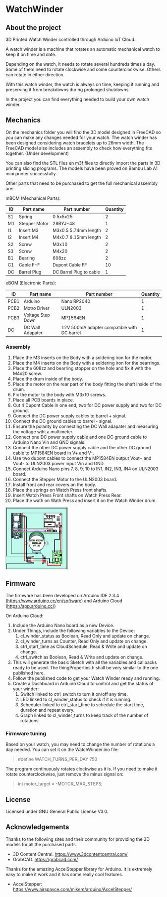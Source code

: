 # WatchWinder
## About the project
3D Printed Watch Winder controlled through Arduino IoT Cloud.

A watch winder is a machine that rotates an automatic mechanical watch to keep it on time and date.

Depending on the watch, it needs to rotate several hundreds times a day. Some of them need to rotate clockwise and some counterclockwise. Others can rotate in either direction.

With this watch winder, the watch is always on time, keeping it running and preserving it from breakdowns during prolonged shutdowns.

In the project you can find everything needed to build your own watch winder.

## Mechanics
On the mechanics folder you will find the 3D model designed in FreeCAD so you can make any changes needed for your watch.
The watch winder has been designed considering watch bracelets up to 26mm width.
The FreeCAD model also includes an assembly to check how everything fits together. (Under development)

You can also find the STL files en m3f files to directly import the parts in 3D printing slicing programs.
The models have been proved on Bambu Lab A1 mini printer successfully.

Other parts that need to be purchased to get the full mechanical assembly are:

mBOM (Mechanical Parts):

| ID | Part name     | Part number             | Quantity |
|----|---------------|-------------------------|----------|
| S1 | Spring        | 0.5x5x25                | 2        |
| M1 | Stepper Motor | 28BYJ-48                | 1        |
| I1 | Insert M3     | M3x0.5 5.74mm length    | 2        |
| I2 | Insert M4     | M4x0.7 8.15mm length    | 2        |
| S2 | Screw         | M3x10                   | 2        |
| S3 | Screw         | M4x20                   | 2        |
| B1 | Bearing       | 608zz                   | 2        |
| C1 | Cable F-F     | Dupont Cable FF         | 10       |
| DC | Barrel Plug   | DC Barrel Plug to cable | 1        |


eBOM (Electronic Parts):

| ID   | Part name         | Part number                                 | Quantity |
|------|-------------------|---------------------------------------------|----------|
| PCB1 | Arduino           | Nano RP2040                                 | 1        |
| PCB2 | Motro Driver      | ULN2003                                     | 1        |
| PCB3 | Voltage Step Down | MP1584EN                                    | 1        |
| DC   | DC Wall Adapater  | 12V 500mA adapter compatible with DC barrel | 1        |

### Assembly
1. Place the M3 inserts on the Body with a soldering iron for the motor.
2. Place the M4 inserts on the Body with a soldering iron for the bearrings.
3. Place the 608zz and bearring stopper on the hole and fix it with the M4x20 screw.
4. Place the drum inside of the body.
5. Place the motor on the rear part of the body fitting the shaft inside of the drum.
6. Fix the motor to the body with M3x10 screws.
7. Place all PCB boards in place.
8. Cut 4 Dupont Cable in one end, two for DC power supply and two for DC ground.
9. Connect the DC power supply cables to barrel + signal.
10. Connect the DC ground cables to barrel - signal.
11. Ensure the polarity by connecting the DC Wall adapater and measuring the voltage wiht a multimeter.
12. Connect one DC power supply cable and one DC ground cable to Arduino Nano Vin and GND signals.
13. Connect the other DC power supply cable and the other DC ground cable to MP1584EN board in V+ and V-.
14. Use two dupont cables to connect the MP1584EN output Vout+ and Vout- to ULN2003 power input Vin and GND.
15. Connect Arduino Nano pins 7, 8, 9, 10 to IN1, IN2, IN3, IN4 on ULN2003 board.
16. Connect the Stepper Motor to the ULN2003 board.
17. Install front and rear covers on the body.
18. Place the springs on Watch Press front shafts.
19. Insert Watch Press Front shafts on Watch Press Rear.
20. Place the wath on Wath Press and insert it on the Watch Winder drum.

<img src="https://github.com/garroble/WatchWinder/blob/main/images/electronic_connections.png" width=200>


## Firmware
The firmware has been developed on Arduino IDE 2.3.4 (https://www.arduino.cc/en/software) and Arduino Cloud (https://app.arduino.cc/) 

On Arduino Cloud:
1. Include the Arduino Nano board as a new Device.
2. Under Things, include the following variables to the Device:
   1. cl_winder_status as Boolean, Read Only and update on change.
   2. cl_winder_turns as Counter, Read Only and update on change.
   3. ctrl_start_time as CloudSchedule, Read & Write and update on change.
   4. ctrl_switch as Boolean, Read & Write and update on change.
3. This will generate the basic Sketch with all the variables and callbacks ready to be used. The thingProperties.h shall be very similar to the one published here.
4. Follow the published code to get your Watch Winder ready and running.
5. Create a Dashboard in Arduino Cloud to control and get the status of your winder:
   1. Switch linked to ctrl_switch to turn it on/off any time.
   2. LED linked to cl_winder_status to check if it is running.
   3. Scheduler linked to ctrl_start_time to schedule the start time, duration and repeat every.
   4. Graph linked to cl_winder_turns to keep track of the number of rotations.

### Firmware tuning
Based on your watch, you may need to change the number of rotations a day needed.
You can set it on the WatchWinder.ino file:
> #define WATCH_TURNS_PER_DAY 750

The program continuously rotates clockwise as it is. If you need to make it rotate counterclockwise, just remove the minus signal on:
> int motor_target = -MOTOR_MAX_STEPS;


## License
Licensed under GNU General Public License V3.0.

## Acknowledgements
Thanks to the following sites and their community for providing the 3D models for all the purchased parts.
* 3D Content Central. https://www.3dcontentcentral.com/
* GrabCAD. https://grabcad.com/

Thanks for the amazing AccelStepper library for Arduino. It is extremely easy to make it work and it has some really cool features.
* AccelStepper: https://www.airspayce.com/mikem/arduino/AccelStepper/

